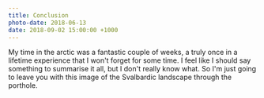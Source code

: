 ```yaml
---
title: Conclusion
photo-date: 2018-06-13
date: 2018-09-02 15:00:00 +1000
---
```

My time in the arctic was a fantastic couple of weeks, a truly once in a lifetime experience that I won't forget for some time. I feel like I should say something to summarise it all, but I don't really know what. So I'm just going to leave you with this image of the Svalbardic landscape through the porthole.
